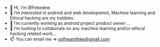 - 👋 Hi, I’m @Fekedew
- 👀 I’m interested in android and web developemnt, Machine learning and Ethical hacking are my hobbies.
- 🌱 I’m currently working as android project product owner ...
- 💞️ I’m looking to collaborate on any machine learning and/or ethical hacking related work...
- 📫 You can email me => softwarefeke@gmail.com

<!---
Fekedew/Fekedew is a ✨ special ✨ repository because its `README.md` (this file) appears on your GitHub profile.
You can click the Preview link to take a look at your changes.
--->
